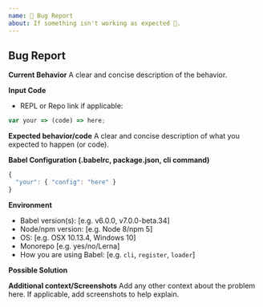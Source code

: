 ```yaml
---
name: 🐛 Bug Report
about: If something isn't working as expected 🤔.
---
```


## Bug Report

**Current Behavior**
A clear and concise description of the behavior.

**Input Code**

- REPL or Repo link if applicable:

```js
var your => (code) => here;
```

**Expected behavior/code**
A clear and concise description of what you expected to happen (or code).

**Babel Configuration (.babelrc, package.json, cli command)**

```js
{
  "your": { "config": "here" }
}
```

**Environment**

- Babel version(s): [e.g. v6.0.0, v7.0.0-beta.34]
- Node/npm version: [e.g. Node 8/npm 5]
- OS: [e.g. OSX 10.13.4, Windows 10]
- Monorepo [e.g. yes/no/Lerna]
- How you are using Babel: [e.g. `cli`, `register`, `loader`]

**Possible Solution**

<!--- Only if you have suggestions on a fix for the bug -->

**Additional context/Screenshots**
Add any other context about the problem here. If applicable, add screenshots to help explain.
